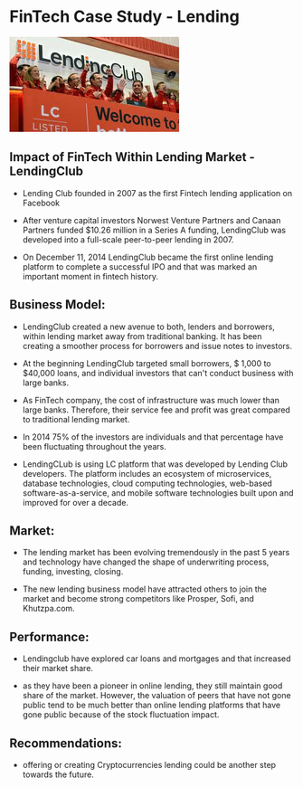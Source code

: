 # **FinTech Case Study - Lending**


![LendingClub](download.jpg)

## **Impact of FinTech Within Lending Market - LendingClub**


- Lending Club founded in 2007 as the first Fintech lending application on Facebook

- After venture capital investors Norwest Venture Partners and Canaan Partners funded $10.26 million in a Series A funding, LendingClub was developed into a full-scale peer-to-peer lending in 2007.

- On December 11, 2014 LendingClub became the first online lending platform to complete a successful IPO and that was marked an important moment in fintech history.


## Business Model:

- LendingClub created a new avenue to both, lenders and borrowers, within lending market away from traditional banking. It has been creating a smoother process for borrowers and issue notes to investors.

- At the beginning LendingClub targeted small borrowers, $ 1,000 to $40,000 loans, and individual investors that can't conduct business with large banks.

- As FinTech company, the cost of infrastructure was much lower than large banks. Therefore, their service fee and profit was great compared to traditional lending market.

- In 2014 75% of the investors are individuals and that percentage have been fluctuating throughout the years. 

- LendingCLub is using LC platform that was developed by Lending Club developers. The platform includes an ecosystem of microservices, database technologies, cloud computing technologies, web-based software-as-a-service, and mobile software technologies built upon and improved for over a decade.


## Market:

- The lending market has been evolving tremendously in the past 5 years and technology have changed the shape of underwriting process, funding, investing, closing.

- The new lending business model have attracted others to join the market and become strong competitors like Prosper, Sofi, and Khutzpa.com.


## Performance: 

- Lendingclub have explored car loans and mortgages and that increased their market share.

- as they have been a pioneer in online lending, they still maintain good share of the market. However, the valuation of peers that have not gone public tend to be much better than online lending platforms that have gone public because of the stock fluctuation impact. 


## Recommendations:

- offering or creating Cryptocurrencies lending could be another step towards the future.


